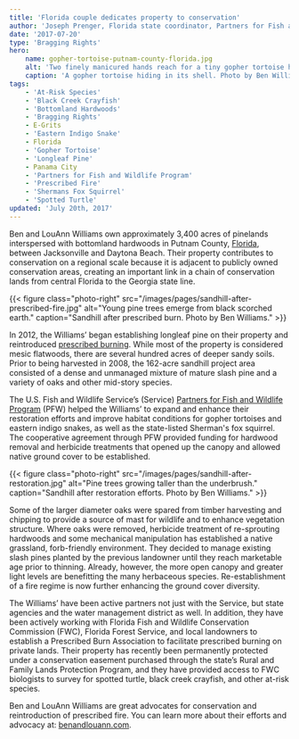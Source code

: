 ```yaml
---
title: 'Florida couple dedicates property to conservation'
author: 'Joseph Prenger, Florida state coordinator, Partners for Fish and Wildlife Program and Jo Anna Emanuel, Partners for Fish and Wildlife biologist'
date: '2017-07-20'
type: 'Bragging Rights'
hero:
    name: gopher-tortoise-putnam-county-florida.jpg
    alt: 'Two finely manicured hands reach for a tiny gopher tortoise hiding in its shell on sandy soil.'
    caption: 'A gopher tortoise hiding in its shell. Photo by Ben Williams.'
tags:
    - 'At-Risk Species'
    - 'Black Creek Crayfish'
    - 'Bottomland Hardwoods'
    - 'Bragging Rights'
    - E-Grits
    - 'Eastern Indigo Snake'
    - Florida
    - 'Gopher Tortoise'
    - 'Longleaf Pine'
    - Panama City
    - 'Partners for Fish and Wildlife Program'
    - 'Prescribed Fire'
    - 'Shermans Fox Squirrel'
    - 'Spotted Turtle'
updated: 'July 20th, 2017'
---
```


Ben and LouAnn Williams own approximately 3,400 acres of pinelands interspersed with bottomland hardwoods in Putnam County, [Florida](/florida), between Jacksonville and Daytona Beach. Their property contributes to conservation on a regional scale because it is adjacent to publicly owned conservation areas, creating an important link in a chain of conservation lands from central Florida to the Georgia state line.

{{< figure class="photo-right" src="/images/pages/sandhill-after-prescribed-fire.jpg" alt="Young pine trees emerge from black scorched earth." caption="Sandhill after prescribed burn. Photo by Ben Williams." >}}

In 2012, the Williams’ began establishing longleaf pine on their property and reintroduced [prescribed burning](/our-services/fire/). While most of the property is considered mesic flatwoods, there are several hundred acres of deeper sandy soils. Prior to being harvested in 2008, the 162-acre sandhill project area consisted of a dense and unmanaged mixture of mature slash pine and a variety of oaks and other mid-story species. 

The U.S. Fish and Wildlife Service’s (Service) [Partners for Fish and Wildlife Program](/our-services/partners-program/) (PFW) helped the Williams’ to expand and enhance their restoration efforts and improve habitat conditions for gopher tortoises and eastern indigo snakes, as well as the state-listed Sherman's fox squirrel.  The cooperative agreement through PFW provided funding for hardwood removal and herbicide treatments that opened up the canopy and allowed native ground cover to be established. 

{{< figure class="photo-right" src="/images/pages/sandhill-after-restoration.jpg" alt="Pine trees growing taller than the underbrush." caption="Sandhill after restoration efforts. Photo by Ben Williams." >}}

Some of the larger diameter oaks were spared from timber harvesting and chipping to provide a source of mast for wildlife and to enhance vegetation structure.  Where oaks were removed, herbicide treatment of re-sprouting hardwoods and some mechanical manipulation has established a native grassland, forb-friendly environment. They decided to manage existing slash pines planted by the previous landowner until they reach marketable age prior to thinning. Already, however, the more open canopy and greater light levels are benefitting the many herbaceous species.  Re-establishment of a fire regime is now further enhancing the ground cover diversity.

The Williams’ have been active partners not just with the Service, but state agencies and the water management district as well. In addition, they have been actively working with Florida Fish and Wildlife Conservation Commission (FWC), Florida Forest Service, and local landowners to establish a Prescribed Burn Association to facilitate prescribed burning on private lands. Their property has recently been permanently protected under a conservation easement purchased through the state’s Rural and Family Lands Protection Program, and they have provided access to FWC biologists to survey for spotted turtle, black creek crayfish, and other at-risk species.

Ben and LouAnn Williams are great advocates for conservation and reintroduction of prescribed fire.  You can learn more about their efforts and advocacy at: [benandlouann.com](http://benandlouann.com).
